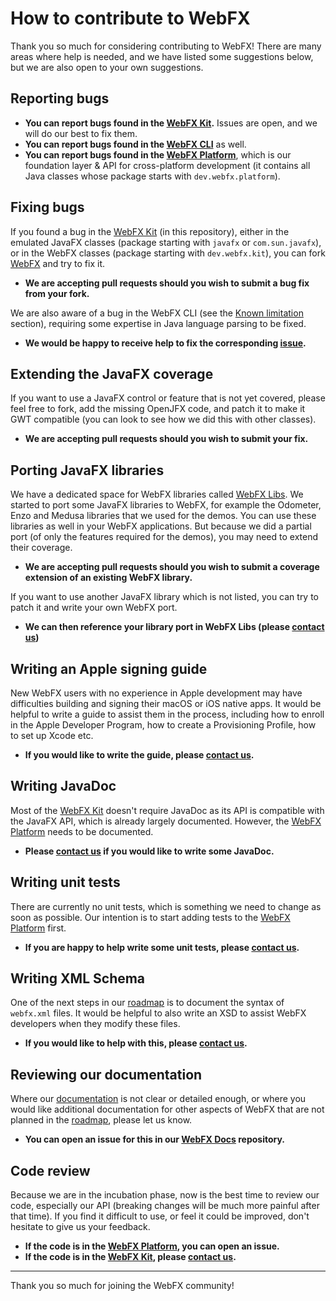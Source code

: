# How to contribute to WebFX

Thank you so much for considering contributing to WebFX! There are many areas where help is needed, and we have listed some suggestions below, but we are also open to your own suggestions.


## Reporting bugs

- **You can report bugs found in the [WebFX Kit](../webfx-kit).** Issues are open, and we will do our best to fix them.
- **You can report bugs found in the [WebFX CLI][webfx-cli-repo]** as well.
- **You can report bugs found in the [WebFX Platform][webfx-platform-repo]**, which is our foundation layer & API for cross-platform development (it contains all Java classes whose package starts with `dev.webfx.platform`).


## Fixing bugs

If you found a bug in the [WebFX Kit](../webfx-kit) (in this repository), either in the emulated JavaFX classes (package starting with `javafx` or `com.sun.javafx`), or in the WebFX classes (package starting with `dev.webfx.kit`), you can fork [WebFX](https://github.com/webfx-project/webfx) and try to fix it.

- **We are accepting pull requests should you wish to submit a bug fix from your fork.**

We are also aware of a bug in the WebFX CLI (see the [Known limitation](https://github.com/webfx-project/webfx-cli#known-limitation) section), requiring some expertise in Java language parsing to be fixed.

- **We would be happy to receive help to fix the corresponding [issue](https://github.com/webfx-project/webfx-cli/issues/1).**


## Extending the JavaFX coverage

If you want to use a JavaFX control or feature that is not yet covered, please feel free to fork, add the missing OpenJFX code, and patch it to make it GWT compatible (you can look to see how we did this with other classes).

- **We are accepting pull requests should you wish to submit your fix.**


## Porting JavaFX libraries

We have a dedicated space for WebFX libraries called [WebFX Libs](https://github.com/webfx-libs). We started to port some JavaFX libraries to WebFX, for example the Odometer, Enzo and Medusa libraries that we used for the demos. You can use these libraries as well in your WebFX applications. But because we did a partial port (of only the features required for the demos), you may need to extend their coverage.

- **We are accepting pull requests should you wish to submit a coverage extension of an existing WebFX library.**

If you want to use another JavaFX library which is not listed, you can try to patch it and write your own WebFX port.

- **We can then reference your library port in WebFX Libs (please [contact us][webfx-contactus])**


## Writing an Apple signing guide

New WebFX users with no experience in Apple development may have difficulties building and signing their macOS or iOS native apps. It would be helpful to write a guide to assist them in the process, including how to enroll in the Apple Developer Program, how to create a Provisioning Profile, how to set up Xcode etc.

- **If you would like to write the guide, please [contact us][webfx-contactus].**


## Writing JavaDoc

Most of the [WebFX Kit](../webfx-kit) doesn't require JavaDoc as its API is compatible with the JavaFX API, which is already largely documented. However, the [WebFX Platform][webfx-platform-repo] needs to be documented.

- **Please [contact us][webfx-contactus] if you would like to write some JavaDoc.**


## Writing unit tests

There are currently no unit tests, which is something we need to change as soon as possible. Our intention is to start adding tests to the [WebFX Platform][webfx-platform-repo] first.

- **If you are happy to help write some unit tests, please [contact us][webfx-contactus].**


## Writing XML Schema

One of the next steps in our [roadmap](ROADMAP.md) is to document the syntax of `webfx.xml` files. It would be helpful to also write an XSD to assist WebFX developers when they modify these files.

- **If you would like to help with this, please [contact us][webfx-contactus].**


## Reviewing our documentation

Where our [documentation](https://docs.webfx.dev) is not clear or detailed enough, or where you would like additional documentation for other aspects of WebFX that are not planned in the [roadmap](ROADMAP.md), please let us know.

- **You can open an issue for this in our [WebFX Docs](https://github.com/webfx-project/webfx-docs) repository.**


## Code review

Because we are in the incubation phase, now is the best time to review our code, especially our API (breaking changes will be much more painful after that time). If you find it difficult to use, or feel it could be improved, don't hesitate to give us your feedback.

- **If the code is in the [WebFX Platform][webfx-platform-repo], you can open an issue.**
- **If the code is in the [WebFX Kit](../webfx-kit), please [contact us][webfx-contactus].**

***

Thank you so much for joining the WebFX community!

[webfx-cli-repo]: https://github.com/webfx-project/webfx-cli
[webfx-platform-repo]: https://github.com/webfx-project/webfx-platform
[webfx-maven-plugin-repo]: https://github.com/webfx-project/webfx-platform
[webfx-contactus]: mailto:maintainer@webfx.dev
